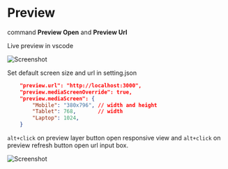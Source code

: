 # Preview

command **Preview Open** and **Preview Url**

Live preview in vscode

![Screenshot](https://github.com/jabed-dev/vscode-preview/blob/main/Screenshot-1.png)

Set default screen size and url in setting.json
```json
    "preview.url": "http://localhost:3000",
	"preview.mediaScreenOverride": true,
    "preview.mediaScreen": {
        "Mobile": "380x796", // width and height
        "Tablet": 768,       // width
        "Laptop": 1024, 
    }
```

`alt+click` on preview layer button open responsive view and `alt+click` on preview refresh button open url input box.

![Screenshot](https://github.com/jabed-dev/vscode-preview/blob/main/Screenshot-2.png)